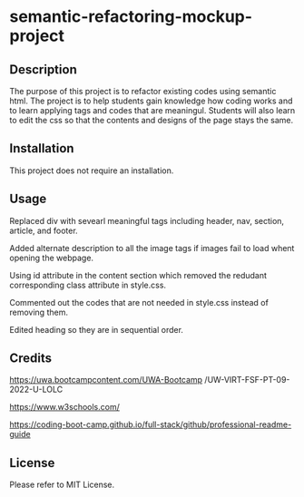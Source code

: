 # semantic-refactoring-mockup-project

## Description

The purpose of this project is to refactor existing codes using semantic html. The project is to help students gain knowledge how coding works and to learn applying tags and codes that are meaningul. Students will also learn to edit the css so that the contents and designs of the page stays the same. 

## Installation

This project does not require an installation.

## Usage

Replaced div with sevearl meaningful tags including header, nav, section, article, and footer.

Added alternate description to all the image tags if images fail to load whent opening the webpage.

Using id attribute in the content section which removed the redudant corresponding class attribute in style.css.

Commented out the codes that are not needed in style.css instead of removing them.   

Edited heading so they are in sequential order. 


## Credits

https://uwa.bootcampcontent.com/UWA-Bootcamp
/UW-VIRT-FSF-PT-09-2022-U-LOLC

https://www.w3schools.com/

https://coding-boot-camp.github.io/full-stack/github/professional-readme-guide



## License 

Please refer to MIT License. 




